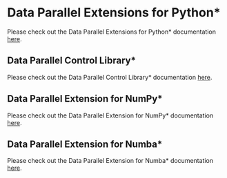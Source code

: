 # Data Parallel Extensions for Python*
Please check out the Data Parallel Extensions for Python* documentation [here](https://intelpython.github.io/DPEP/main/).
## Data Parallel Control Library*
Please check out the Data Parallel Control Library* documentation [here](https://intelpython.github.io/dpctl/latest/index.html).
## Data Parallel Extension for NumPy*
Please check out the Data Parallel Extension for NumPy* documentation [here](https://intelpython.github.io/dpnp/).
## Data Parallel Extension for Numba*
Please check out the Data Parallel Extension for Numba* documentation [here](https://intelpython.github.io/numba-dpex/latest/index.html).


